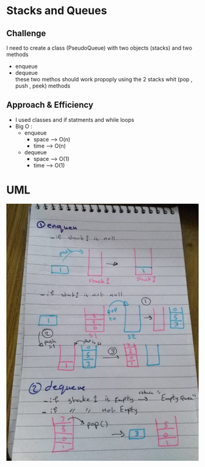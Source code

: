 # Stacks and Queues

## Challenge
I need to create a class (PseudoQueue) with two objects (stacks) and two methods 
  - enqueue  
  - dequeue  
  these two methos should work propoply using the 2 stacks whit (pop , push , peek) methods 


## Approach & Efficiency
- I used classes and if statments and while loops 
- Big O : 
  + enqueue 
     - space --> O(n)
     - time --> O(n)
  + dequeue 
     - space --> O(1)
     - time --> O(1)

# UML
![pqueue](../assets/pqueue.jpeg)



